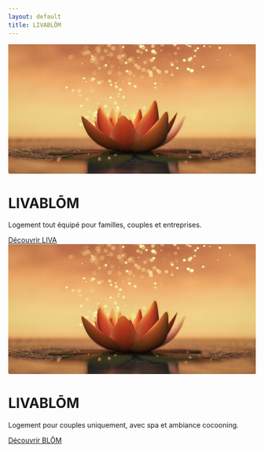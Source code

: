 ```yaml
---
layout: default
title: LIVABLŌM
---
```


<div class="home-container">
  <div class="section-liva">
    <img src="/assets/images/lotus.jpg" alt="Logo" class="logo" />
    <h1 class="site-title">
      <span class="liva-part">LIVA</span><span class="blom-part">BLŌM</span>
    </h1>
    <p>Logement tout équipé pour familles, couples et entreprises.</p>
    <a href="/liva" class="btn btn-liva">Découvrir LIVA</a>
  </div>
  <div class="section-blom">
    <img src="/assets/images/lotus.jpg" alt="Logo" class="logo" />
    <h1 class="site-title">
      <span class="liva-part">LIVA</span><span class="blom-part">BLŌM</span>
    </h1>
    <p>Logement pour couples uniquement, avec spa et ambiance cocooning.</p>
    <a href="/blom" class="btn btn-blom">Découvrir BLŌM</a>
  </div>
</div>
